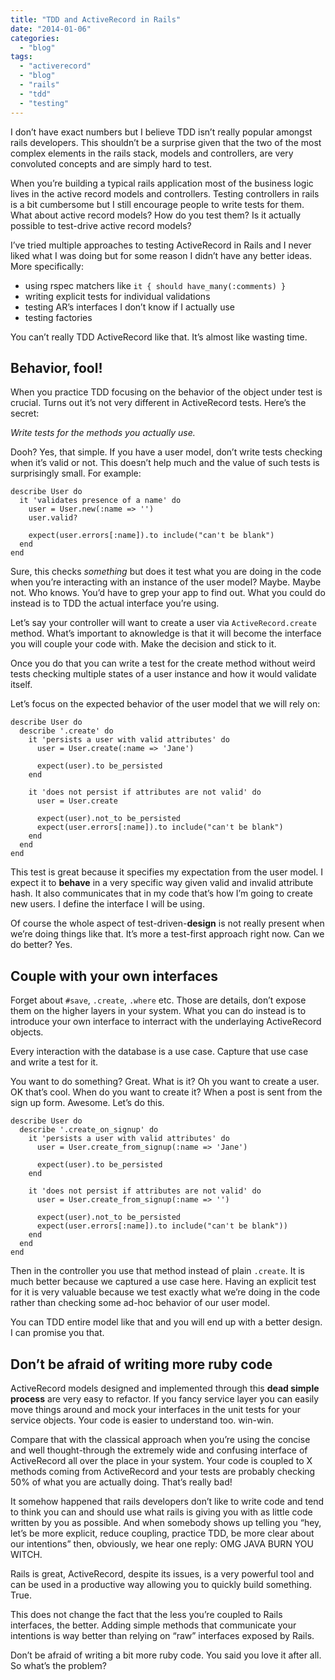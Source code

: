 ```yaml
---
title: "TDD and ActiveRecord in Rails"
date: "2014-01-06"
categories: 
  - "blog"
tags: 
  - "activerecord"
  - "blog"
  - "rails"
  - "tdd"
  - "testing"
---
```


I don’t have exact numbers but I believe TDD isn’t really popular amongst rails developers. This shouldn’t be a surprise given that the two of the most complex elements in the rails stack, models and controllers, are very convoluted concepts and are simply hard to test.

When you’re building a typical rails application most of the business logic lives in the active record models and controllers. Testing controllers in rails is a bit cumbersome but I still encourage people to write tests for them. What about active record models? How do you test them? Is it actually possible to test-drive active record models?

I’ve tried multiple approaches to testing ActiveRecord in Rails and I never liked what I was doing but for some reason I didn’t have any better ideas. More specifically:

- using rspec matchers like `it { should have_many(:comments) }`
- writing explicit tests for individual validations
- testing AR’s interfaces I don’t know if I actually use
- testing factories

You can’t really TDD ActiveRecord like that. It’s almost like wasting time.

## Behavior, fool!

When you practice TDD focusing on the behavior of the object under test is crucial. Turns out it’s not very different in ActiveRecord tests. Here’s the secret:

_Write tests for the methods you actually use._

Dooh? Yes, that simple. If you have a user model, don’t write tests checking when it’s valid or not. This doesn’t help much and the value of such tests is surprisingly small. For example:

```generic
describe User do
  it 'validates presence of a name' do
    user = User.new(:name => '')
    user.valid?

    expect(user.errors[:name]).to include("can't be blank")
  end
end

```

Sure, this checks _something_ but does it test what you are doing in the code when you’re interacting with an instance of the user model? Maybe. Maybe not. Who knows. You’d have to grep your app to find out. What you could do instead is to TDD the actual interface you’re using.

Let’s say your controller will want to create a user via `ActiveRecord.create` method. What’s important to aknowledge is that it will become the interface you will couple your code with. Make the decision and stick to it.

Once you do that you can write a test for the create method without weird tests checking multiple states of a user instance and how it would validate itself.

Let’s focus on the expected behavior of the user model that we will rely on:

```generic
describe User do
  describe '.create' do
    it 'persists a user with valid attributes' do
      user = User.create(:name => 'Jane')

      expect(user).to be_persisted
    end

    it 'does not persist if attributes are not valid' do
      user = User.create

      expect(user).not_to be_persisted
      expect(user.errors[:name]).to include("can't be blank")
    end
  end
end

```

This test is great because it specifies my expectation from the user model. I expect it to **behave** in a very specific way given valid and invalid attribute hash. It also communicates that in my code that’s how I’m going to create new users. I define the interface I will be using.

Of course the whole aspect of test-driven-**design** is not really present when we’re doing things like that. It’s more a test-first approach right now. Can we do better? Yes.

## Couple with your own interfaces

Forget about `#save`, `.create`, `.where` etc. Those are details, don’t expose them on the higher layers in your system. What you can do instead is to introduce your own interface to interract with the underlaying ActiveRecord objects.

Every interaction with the database is a use case. Capture that use case and write a test for it.

You want to do something? Great. What is it? Oh you want to create a user. OK that’s cool. When do you want to create it? When a post is sent from the sign up form. Awesome. Let’s do this.

```generic
describe User do
  describe '.create_on_signup' do
    it 'persists a user with valid attributes' do
      user = User.create_from_signup(:name => 'Jane')

      expect(user).to be_persisted
    end

    it 'does not persist if attributes are not valid' do
      user = User.create_from_signup(:name => '')

      expect(user).not_to be_persisted
      expect(user.errors[:name]).to include("can't be blank"))
    end
  end
end

```

Then in the controller you use that method instead of plain `.create`. It is much better because we captured a use case here. Having an explicit test for it is very valuable because we test exactly what we’re doing in the code rather than checking some ad-hoc behavior of our user model.

You can TDD entire model like that and you will end up with a better design. I can promise you that.

## Don’t be afraid of writing more ruby code

ActiveRecord models designed and implemented through this **dead simple process** are very easy to refactor. If you fancy service layer you can easily move things around and mock your interfaces in the unit tests for your service objects. Your code is easier to understand too. win-win.

Compare that with the classical approach when you’re using the concise and well thought-through the extremely wide and confusing interface of ActiveRecord all over the place in your system. Your code is coupled to X methods coming from ActiveRecord and your tests are probably checking 50% of what you are actually doing. That’s really bad!

It somehow happened that rails developers don’t like to write code and tend to think you can and should use what rails is giving you with as little code written by you as possible. And when somebody shows up telling you “hey, let’s be more explicit, reduce coupling, practice TDD, be more clear about our intentions” then, obviously, we hear one reply: OMG JAVA BURN YOU WITCH.

Rails is great, ActiveRecord, despite its issues, is a very powerful tool and can be used in a productive way allowing you to quickly build something. True.

This does not change the fact that the less you’re coupled to Rails interfaces, the better. Adding simple methods that communicate your intentions is way better than relying on “raw” interfaces exposed by Rails.

Don’t be afraid of writing a bit more ruby code. You said you love it after all. So what’s the problem?
